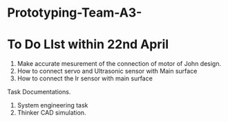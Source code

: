 # Prototyping-Team-A3-
# To Do LIst within 22nd April

1. Make accurate mesurement of the connection of motor of John design. 
2. How to connect servo and Ultrasonic sensor with Main surface
3. How to connect the Ir sensor with main surface



Task Documentations. 

1. System engineering task 
2. Thinker CAD simulation. 
